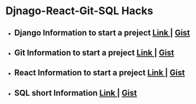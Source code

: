 # Djnago-React-Git-SQL Hacks

* ## Django Information to start a preject [ Link ](https://github.com/Mazhar004/Project_Srating_Docs_Django-React-Git-SQL/blob/master/Django%20Hacks.md) | [ Gist ](https://gist.github.com/Mazhar004/97692d3d9649d9e8df01c025eb85fe38)
* ## Git Information to start a preject [ Link ](https://github.com/Mazhar004/Project_Srating_Docs_Django-React-Git-SQL/blob/master/Git%20Hacks.md) | [ Gist ](https://gist.github.com/Mazhar004/06eb8dd01ae4c7deb582fbc2e7c14241)
* ## React Information to start a preject [ Link ](https://github.com/Mazhar004/Project_Srating_Docs_Django-React-Git-SQL/blob/master/React%20Hacks.md) | [ Gist ](https://gist.github.com/Mazhar004/e4e73bf1de1b678ff514c6dd1a73dd4e)
* ## SQL short Information [ Link ](https://github.com/Mazhar004/Project_Srating_Docs_Django-React-Git-SQL/blob/master/SQL%20Hacks.md) | [ Gist ](https://gist.github.com/Mazhar004/d76620a5e93e8fe2b7d881e406dfda1b)

